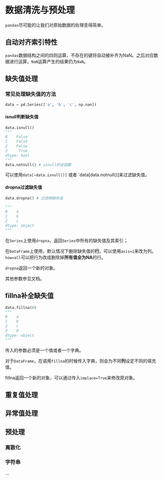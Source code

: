 # 数据清洗与预处理

`pandas`尽可能的让我们对原始数据的处理变得简单。

## 自动对齐索引特性

`pandas`数据结构之间的四则运算，不存在的键将自动被补齐为NaN。之后对应数据进行运算，`NaN`运算产生的结果仍为`NaN`。

## 缺失值处理

### 常见处理缺失值的方法

```python
data = pd.Series(['a', 'b', 'c', np.nan])
```

#### isnull判断缺失值

```python
data.isnull()
"""
0    False
1    False
2    False
3     True
dtype: bool
"""
data.notnull() # isnull的反函数
```

可以使用`data[~data.isnull()]` 或者 `data[data.notnull()]来过滤缺失值。

#### dropna过滤缺失值

```python
data.dropna() # 过滤掉缺失值

"""
0    a
1    b
2    c
dtype: object
"""
```

在`Series`上使用`dropna`，返回`Series`中所有的缺失值及其索引；

在`DataFrame`上使用，默认情况下删除缺失值的**行**。可以使用`axis=1`来改为列。`how=all`可以把行为改成删除掉**所有值全为NA**的行。

`dropna`返回一个新的对象。

其他参数参见文档。

## fillna补全缺失值

```python
data.fillna(0)
"""
0    a
1    b
2    c
3    0
dtype: object
"""
```

传入的参数必须是一个值或者一个字典。

对于`DataFrame`，在调用`fillna`的时候传入字典，则会为不同**列**设定不同的填充值。

fillna返回一个新的对象，可以通过传入`implace=True`来修改原对象。

## 重复值处理

## 异常值处理

## 预处理

### 离散化

### 字符串

...
